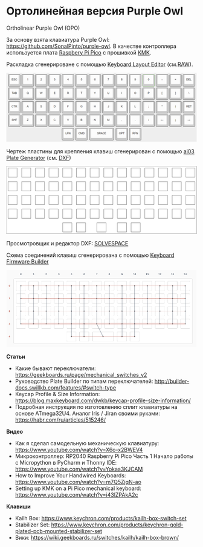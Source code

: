 #  Ортолинейная версия Purple Owl
Ortholinear Purple Owl (OPO)

За основу взята клавиатура Purple Owl: https://github.com/SonalPinto/purple-owl.
В качестве контроллера используется плата [Raspbery Pi Pico](https://www.raspberrypi.com/products/raspberry-pi-pico/) с прошивкой [KMK](https://github.com/KMKfw/kmk_firmware).

Раскладка сгенерироване с помощью [Keyboard Layout Editor](http://www.keyboard-layout-editor.com/#/gists/5cc3faeed62e0535db84b48822869d70) (cм.[RAW](https://github.com/wowaka/opo/blob/main/kle.txt)).

![](assets/kle.png)


Чертеж пластины для крепления клавиш сгенерирован с помощью [ai03 Plate Generator](https://kbplate.ai03.com/) (см. [DXF](assets/plate.dxf))

![](assets/plate.svg)

Просмотровщик и редактор DXF: [SOLVESPACE](https://solvespace.com/index.pl)

Cхема соединений клавиш сгенерирована с помощью [Keyboard Firmware Builder](https://kbfirmware.com/)

![](assets/wiring.png)


**Статьи**
- Какие бывают переключатели: https://geekboards.ru/page/mechanical_switches_v2
- Руководство Plate Builder по типам переключателей: http://builder-docs.swillkb.com/features/#switch-type
- Keycap Profile & Size Information: https://blog.maxkeyboard.com/dwkb/keycap-profile-size-information/
- Подробная инструкция по изготовлению сплит клавиатуры на основе ATmega32U4. Аналог Iris / Jiran своими руками: https://habr.com/ru/articles/515246/


**Видео**
- Как я сделал самодельную механическую клавиатуру: https://www.youtube.com/watch?v=X6o-x2BWEV4
- Микроконтроллер: RP2040 Raspberry Pi Pico Часть 1 Начало работы с Micropython в PyCharm и Thonny IDE: https://www.youtube.com/watch?v=Yokaa3KJCAM
- How to Improve Your Handwired Keyboards: https://www.youtube.com/watch?v=m7Q5ZjqN-ao
- Setting up KMK on a Pi Pico mechanical keyboard: https://www.youtube.com/watch?v=i43lZPAkA2c


**Клавиши**
- Kailh Box: https://www.keychron.com/products/kailh-box-switch-set
- Stabilizer Set: https://www.keychron.com/products/keychron-gold-plated-pcb-mounted-stabilizer-set
- Вики: https://wiki.geekboards.ru/switches/kailh/kailh-box-brown/
